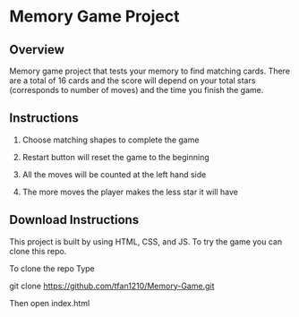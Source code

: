 # Memory Game Project
## Overview
Memory game project that tests your memory to find matching cards. There are a total of 16 cards and the score will depend on your total stars (corresponds to number of moves) and the time you finish the game.

## Instructions

1. Choose matching shapes to complete the game

2. Restart button will reset the game to the beginning

3. All the moves will be counted at the left hand side

4. The more moves the player makes the less star it will have

## Download Instructions

This project is built by using HTML, CSS, and JS. To try the game you can clone this repo.

To clone the repo Type

git clone https://github.com/tfan1210/Memory-Game.git

Then open index.html
